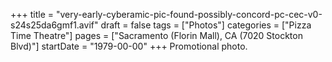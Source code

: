 +++
title = "very-early-cyberamic-pic-found-possibly-concord-pc-cec-v0-s24s25da6gmf1.avif"
draft = false
tags = ["Photos"]
categories = ["Pizza Time Theatre"]
pages = ["Sacramento (Florin Mall), CA (7020 Stockton Blvd)"]
startDate = "1979-00-00"
+++
Promotional photo.